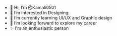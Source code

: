 - 👋 Hi, I’m @Kamali0501
- 👀 I’m interested in Designing
- 🌱 I’m currently learning UI/UX and Graphic design
- 💞️ I’m looking forward to explore my career 
- ✨ I'm an enthusiastic person 

